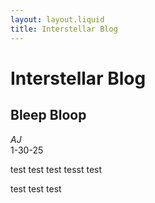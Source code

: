 ```yaml
---
layout: layout.liquid
title: Interstellar Blog
---
```


# <strong>Interstellar Blog</strong>

## Bleep Bloop
<address class="author">AJ</address>
<time class="post-date" datetime="1-30-25">1-30-25</time>

<!-- Blog post prompt here -->
test test test tesst test

test test test

